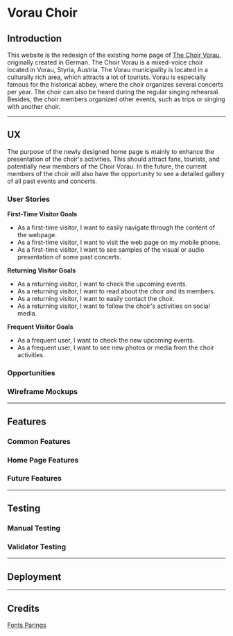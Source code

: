 # Vorau Choir

## Introduction

This website is the redesign of the existing home page of [The Choir Vorau](http://www.mgv-vorau.at/), originally created in German. The Choir Vorau is a mixed-voice choir located in Vorau, Styria, Austria. The Vorau municipality is located in a culturally rich area, which attracts a lot of tourists. Vorau is especially famous for the historical abbey, where the choir organizes several concerts per year. The choir can also be heard during the regular singing rehearsal. Besides, the choir members organized other events, such as trips or singing with another choir.

--- 

## UX
The purpose of the newly designed home page is mainly to enhance the presentation of the choir's activities. This should attract fans, tourists, and potentially new members of the Choir Vorau. In the future, the current members of the choir will also have the opportunity to see a detailed gallery of all past events and concerts.

### User Stories

**First-Time Visitor Goals**
- As a first-time visitor, I want to easily navigate through the content of the webpage.
- As a first-time visitor, I want to visit the web page on my mobile phone.
- As a first-time visitor, I want to see samples of the visual or audio presentation of some past concerts.

**Returning Visitor Goals**
- As a returning visitor, I want to check the upcoming events.
- As a returning visitor, I want to read about the choir and its members.
- As a returning visitor, I want to easily contact the choir.
- As a returning visitor, I want to follow the choir's activities on social media.

**Frequent Visitor Goals**
- As a frequent user, I want to check the new upcoming events.
- As a frequent user, I want to see new photos or media from the choir activities.

### Opportunities

### Wireframe Mockups

---

## Features

### Common Features

### Home Page Features

### Future Features

---

## Testing

### Manual Testing

### Validator Testing

---

## Deployment

---

## Credits

[Fonts Parings](https://www.figma.com/file/0g4HdMrtXQdrXMSG3foFZsmD/Raleway-Pairings/duplicate?node-id=0-1)




